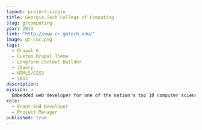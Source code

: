 ```yaml
---
layout: project-single
title: Georgia Tech College of Computing
slug: gtcomputing
year: 2013
link: "http://www.cc.gatech.edu/"
image: gt-coc.png
tags:
  - Drupal 6
  - Custom Drupal Theme
  - Longform Content Builder
  - JQuery
  - HTML5/CSS3
  - SASS
description:
mission: >
  Embedded web developer for one of the nation's top 10 computer science programs.
role:
  - Front-End Developer
  - Project Manager
published: true
---
```

